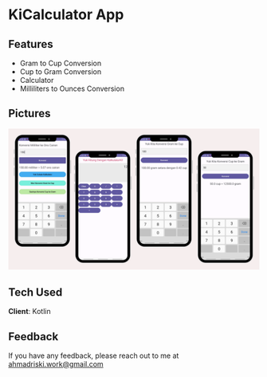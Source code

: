 # KiCalculator App 

## Features
- Gram to Cup Conversion
- Cup to Gram Conversion
- Calculator
- Milliliters to Ounces Conversion

## Pictures
<p align="center">
  <img width="1000" src="Images Portfolio.png" alt="">
</p>


## Tech Used

**Client**: Kotlin
    
## Feedback

If you have any feedback, please reach out to me at ahmadriski.work@gmail.com
